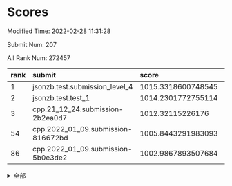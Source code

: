 # Scores

Modified Time: 2022-02-28 11:31:28

Submit Num: 207

All Rank Num: 272457

| rank |               submit               |       score        |       sigma        | pk_num |
| :--- | :--------------------------------- | :----------------- | :----------------- | :----- |
| 1    | jsonzb.test.submission_level_4     | 1015.3318600748545 | 0.829173034277899  | 5265   |
| 2    | jsonzb.test.test_1                 | 1014.2301772755114 | 0.8474219215511357 | 5268   |
| 3    | cpp.21_12_24.submission-2b2ea0d7   | 1012.32115226176   | 0.8115081834842238 | 5266   |
| 54   | cpp.2022_01_09.submission-816672bd | 1005.8443291983093 | 0.7235956905288141 | 5269   |
| 86   | cpp.2022_01_09.submission-5b0e3de2 | 1002.9867893507684 | 0.7083626467413427 | 5261   |


<details>
<summary>全部</summary>

| rank |                 submit                 |       score        |       sigma        | pk_num |
| :--- | :------------------------------------- | :----------------- | :----------------- | :----- |
| 1    | jsonzb.test.submission_level_4         | 1015.3318600748545 | 0.829173034277899  | 5265   |
| 2    | jsonzb.test.test_1                     | 1014.2301772755114 | 0.8474219215511357 | 5268   |
| 3    | cpp.21_12_24.submission-2b2ea0d7       | 1012.32115226176   | 0.8115081834842238 | 5266   |
| 4    | gobigger.level_3.submission_level_3_42 | 1011.7897202427193 | 0.7587936202915012 | 5268   |
| 5    | gobigger.level_3.submission_level_3_22 | 1011.7325222932568 | 0.7661920844337091 | 5268   |
| 6    | gobigger.level_3.submission_level_3_3  | 1011.061987968411  | 0.7609885290387322 | 5266   |
| 7    | gobigger.level_3.submission_level_3_28 | 1011.0574894948654 | 0.7537880497328223 | 5262   |
| 8    | gobigger.level_3.submission_level_3_39 | 1010.9883245785002 | 0.760653351059859  | 5267   |
| 9    | gobigger.level_3.submission_level_3_15 | 1010.9296018748194 | 0.7723991065433741 | 5265   |
| 10   | gobigger.level_3.submission_level_3_29 | 1010.8890442389123 | 0.7389989625942872 | 5260   |
| 11   | gobigger.level_3.submission_level_3_17 | 1010.8543849999212 | 0.7708305591803212 | 5268   |
| 12   | gobigger.level_3.submission_level_3_31 | 1010.8144619447113 | 0.7945083547250519 | 5267   |
| 13   | gobigger.level_3.submission_level_3_5  | 1010.7439238375372 | 0.7800298312006185 | 5266   |
| 14   | gobigger.level_3.submission_level_3_0  | 1010.7290809032294 | 0.7627303274242654 | 5264   |
| 15   | gobigger.level_3.submission_level_3_33 | 1010.6756256751323 | 0.7695448438972937 | 5263   |
| 16   | gobigger.level_3.submission_level_3_6  | 1010.5654981736805 | 0.7522586263983709 | 5265   |
| 17   | gobigger.level_3.submission_level_3_40 | 1010.5234649679704 | 0.7558683938764083 | 5263   |
| 18   | gobigger.level_3.submission_level_3_36 | 1010.5020688815817 | 0.7823826542106093 | 5263   |
| 19   | gobigger.level_3.submission_level_3_25 | 1010.4884368031887 | 0.7685953778783394 | 5266   |
| 20   | gobigger.level_3.submission_level_3_23 | 1010.4050385849614 | 0.7613572558283687 | 5263   |
| 21   | gobigger.level_3.submission_level_3_37 | 1010.4007480828553 | 0.763843580975427  | 5267   |
| 22   | gobigger.level_3.submission_level_3_30 | 1010.3557752461164 | 0.7542945170112302 | 5265   |
| 23   | gobigger.level_3.submission_level_3_46 | 1010.2317578225965 | 0.7520723493380772 | 5266   |
| 24   | gobigger.level_3.submission_level_3_34 | 1010.219370153955  | 0.7314039880952781 | 5262   |
| 25   | gobigger.level_3.submission_level_3_41 | 1010.2168406367327 | 0.7307493403275047 | 5267   |
| 26   | gobigger.level_3.submission_level_3_16 | 1010.050148302159  | 0.7597818023423469 | 5265   |
| 27   | gobigger.level_3.submission_level_3_19 | 1010.0338311052687 | 0.7617992963414711 | 5270   |
| 28   | gobigger.level_3.submission_level_3_8  | 1009.9952226777655 | 0.7645071695270714 | 5270   |
| 29   | gobigger.level_3.submission_level_3_1  | 1009.9387071644701 | 0.7655497466046535 | 5258   |
| 30   | gobigger.level_3.submission_level_3_38 | 1009.9153870938579 | 0.7537273390518514 | 5270   |
| 31   | gobigger.level_3.submission_level_3_45 | 1009.8819775451431 | 0.7603410583103216 | 5266   |
| 32   | gobigger.level_3.submission_level_3_48 | 1009.8798891520145 | 0.7564651591169934 | 5264   |
| 33   | gobigger.level_3.submission_level_3_24 | 1009.8702843235413 | 0.7466385208163576 | 5270   |
| 34   | gobigger.level_3.submission_level_3_18 | 1009.8542637069492 | 0.7784397879775745 | 5263   |
| 35   | gobigger.level_3.submission_level_3_12 | 1009.8492075602098 | 0.7482509038526522 | 5265   |
| 36   | gobigger.level_3.submission_level_3_20 | 1009.7144994143426 | 0.7614281586769265 | 5269   |
| 37   | gobigger.level_3.submission_level_3_21 | 1009.6860592636996 | 0.7517775578119128 | 5259   |
| 38   | gobigger.level_3.submission_level_3_14 | 1009.6399973844235 | 0.7445240659916968 | 5266   |
| 39   | gobigger.level_3.submission_level_3_11 | 1009.6276289006986 | 0.7432356784284732 | 5258   |
| 40   | gobigger.level_3.submission_level_3_35 | 1009.522364599668  | 0.7513537414440081 | 5266   |
| 41   | gobigger.level_3.submission_level_3_13 | 1009.4746986389916 | 0.7614997399114933 | 5268   |
| 42   | gobigger.level_3.submission_level_3_26 | 1009.4506080139151 | 0.7503632372179508 | 5270   |
| 43   | gobigger.level_3.submission_level_3_44 | 1009.3970607676916 | 0.7465409969343275 | 5262   |
| 44   | gobigger.level_3.submission_level_3_49 | 1009.2588949362172 | 0.7361702123996565 | 5267   |
| 45   | gobigger.level_3.submission_level_3_43 | 1009.2150917198617 | 0.7445694412454588 | 5264   |
| 46   | gobigger.level_3.submission_level_3_2  | 1009.1224202030004 | 0.7506561818421005 | 5264   |
| 47   | gobigger.level_3.submission_level_3_10 | 1009.1143024793937 | 0.7321446619126665 | 5263   |
| 48   | gobigger.level_3.submission_level_3_27 | 1009.1031838692863 | 0.7598002947304123 | 5266   |
| 49   | gobigger.level_3.submission_level_3_47 | 1008.9876600628877 | 0.7692593678462938 | 5261   |
| 50   | gobigger.level_3.submission_level_3_4  | 1008.9691600681197 | 0.7513079370574675 | 5263   |
| 51   | gobigger.level_3.submission_level_3_32 | 1008.7785968542363 | 0.751587273596219  | 5263   |
| 52   | gobigger.level_3.submission_level_3_9  | 1008.5836917671338 | 0.7433640725537617 | 5262   |
| 53   | gobigger.level_3.submission_level_3_7  | 1007.80364896827   | 0.7398616056974094 | 5264   |
| 54   | cpp.2022_01_09.submission-816672bd     | 1005.8443291983093 | 0.7235956905288141 | 5269   |
| 55   | gobigger.level_1.submission_level_1_32 | 1005.5393474002395 | 0.7143305495004192 | 5263   |
| 56   | gobigger.level_1.submission_level_1_14 | 1005.2959339915154 | 0.7343853805602736 | 5268   |
| 57   | gobigger.level_1.submission_level_1_47 | 1004.3682554135245 | 0.7264673726782188 | 5265   |
| 58   | gobigger.level_1.submission_level_1_43 | 1004.359576969361  | 0.7249930785963178 | 5261   |
| 59   | gobigger.level_1.submission_level_1_35 | 1004.2910481054263 | 0.7350242941064955 | 5263   |
| 60   | gobigger.level_1.submission_level_1_29 | 1004.2302105106553 | 0.7376432731070405 | 5266   |
| 61   | gobigger.level_1.submission_level_1_31 | 1004.2281335066701 | 0.7227100171226143 | 5264   |
| 62   | gobigger.level_1.submission_level_1_41 | 1004.220854714883  | 0.7215665568490506 | 5262   |
| 63   | gobigger.level_1.submission_level_1_49 | 1004.1785366704761 | 0.7189201054843823 | 5265   |
| 64   | gobigger.level_1.submission_level_1_45 | 1004.0919538523707 | 0.7187183650665063 | 5264   |
| 65   | gobigger.level_1.submission_level_1_44 | 1003.9870444111905 | 0.718796198265073  | 5269   |
| 66   | gobigger.level_1.submission_level_1_7  | 1003.9774993768569 | 0.7072803024830221 | 5262   |
| 67   | gobigger.level_1.submission_level_1_46 | 1003.950667557291  | 0.7117337954558148 | 5269   |
| 68   | gobigger.level_1.submission_level_1_8  | 1003.904395324279  | 0.7144770344164137 | 5264   |
| 69   | gobigger.level_1.submission_level_1_19 | 1003.8891900428504 | 0.7116571897958538 | 5265   |
| 70   | gobigger.level_1.submission_level_1_0  | 1003.8406040460509 | 0.7184530791548264 | 5262   |
| 71   | gobigger.level_1.submission_level_1_10 | 1003.7827419441605 | 0.7201461072483567 | 5267   |
| 72   | gobigger.level_1.submission_level_1_9  | 1003.625793681065  | 0.7237095235185962 | 5264   |
| 73   | gobigger.level_1.submission_level_1_33 | 1003.4887344930568 | 0.7165581461071384 | 5266   |
| 74   | gobigger.level_1.submission_level_1_37 | 1003.445044998132  | 0.7323205976263891 | 5269   |
| 75   | gobigger.level_1.submission_level_1_24 | 1003.4411472324686 | 0.7126305247348813 | 5266   |
| 76   | gobigger.level_1.submission_level_1_39 | 1003.3240023192452 | 0.7121622467771168 | 5265   |
| 77   | gobigger.level_1.submission_level_1_11 | 1003.3102725035747 | 0.7190877253760173 | 5264   |
| 78   | gobigger.level_1.submission_level_1_3  | 1003.2785201134948 | 0.7260080327930166 | 5265   |
| 79   | gobigger.level_1.submission_level_1_36 | 1003.2305893401376 | 0.7377441051283372 | 5269   |
| 80   | gobigger.level_1.submission_level_1_17 | 1003.1865304826545 | 0.7267970146076028 | 5267   |
| 81   | gobigger.level_1.submission_level_1_40 | 1003.1613192810663 | 0.7098065565122422 | 5264   |
| 82   | gobigger.level_1.submission_level_1_18 | 1003.155932282006  | 0.7196040295841067 | 5265   |
| 83   | gobigger.level_1.submission_level_1_48 | 1003.1525394823797 | 0.720413449286788  | 5264   |
| 84   | gobigger.level_1.submission_level_1_15 | 1003.0603376719363 | 0.7151818957877812 | 5265   |
| 85   | gobigger.level_1.submission_level_1_25 | 1002.9910870342053 | 0.7034470983963581 | 5268   |
| 86   | cpp.2022_01_09.submission-5b0e3de2     | 1002.9867893507684 | 0.7083626467413427 | 5261   |
| 87   | gobigger.level_1.submission_level_1_22 | 1002.8897344306171 | 0.7247454714114876 | 5265   |
| 88   | gobigger.level_1.submission_level_1_42 | 1002.801383246602  | 0.7147790149191673 | 5265   |
| 89   | gobigger.level_1.submission_level_1_13 | 1002.7961319735873 | 0.7115206089386035 | 5266   |
| 90   | gobigger.level_1.submission_level_1_28 | 1002.7950198095085 | 0.7257206062210236 | 5262   |
| 91   | gobigger.level_1.submission_level_1_38 | 1002.773371885102  | 0.7077001132170198 | 5268   |
| 92   | gobigger.level_1.submission_level_1_4  | 1002.7566537959846 | 0.7178990149014021 | 5268   |
| 93   | gobigger.level_1.submission_level_1_30 | 1002.7519420954682 | 0.7143336676259816 | 5272   |
| 94   | gobigger.level_1.submission_level_1_34 | 1002.7157877492073 | 0.717046796419707  | 5264   |
| 95   | gobigger.level_1.submission_level_1_2  | 1002.6616101336797 | 0.716388384808037  | 5262   |
| 96   | gobigger.level_1.submission_level_1_26 | 1002.6577598413037 | 0.711708744056008  | 5272   |
| 97   | gobigger.level_1.submission_level_1_27 | 1002.6512804845072 | 0.7174011450309558 | 5263   |
| 98   | gobigger.level_1.submission_level_1_6  | 1002.6020766482222 | 0.7132430377032662 | 5265   |
| 99   | gobigger.level_1.submission_level_1_23 | 1002.5350190468658 | 0.7150588796040287 | 5265   |
| 100  | gobigger.level_1.submission_level_1_12 | 1002.4422826095608 | 0.7217045276570838 | 5262   |
| 101  | gobigger.level_1.submission_level_1_21 | 1002.3554940182128 | 0.7224933081179435 | 5262   |
| 102  | gobigger.level_1.submission_level_1_20 | 1002.2769421138505 | 0.7162645483095916 | 5265   |
| 103  | gobigger.level_1.submission_level_1_1  | 1002.2593028399609 | 0.722160379047407  | 5261   |
| 104  | gobigger.level_1.submission_level_1_16 | 1001.944127511705  | 0.7133442647859194 | 5265   |
| 105  | gobigger.level_1.submission_level_1_5  | 1001.8817319420441 | 0.7223105021134743 | 5266   |
| 106  | gobigger.random.submission_random_5    | 997.3224634247314  | 0.7139398878900337 | 5264   |
| 107  | gobigger.random.submission_random_40   | 997.2310373680522  | 0.7076923597078377 | 5267   |
| 108  | gobigger.random.submission_random_25   | 997.0315068761181  | 0.7166294163116278 | 5267   |
| 109  | gobigger.random.submission_random_17   | 996.8742825577433  | 0.7173566405656302 | 5257   |
| 110  | gobigger.random.submission_random_2    | 996.8297507221451  | 0.7192504562988836 | 5262   |
| 111  | gobigger.random.submission_random_20   | 996.7572877381093  | 0.7015695998175492 | 5265   |
| 112  | gobigger.random.submission_random_15   | 996.6647062808255  | 0.7247761424341169 | 5271   |
| 113  | gobigger.random.submission_random_12   | 996.605924126801   | 0.7308751104684728 | 5268   |
| 114  | gobigger.random.submission_random_45   | 996.6017960497092  | 0.7164180330073215 | 5262   |
| 115  | gobigger.random.submission_random_27   | 996.561156078111   | 0.714262397138889  | 5264   |
| 116  | gobigger.random.submission_random_36   | 996.470186811041   | 0.7224505279704905 | 5266   |
| 117  | gobigger.random.submission_random_24   | 996.3981749553772  | 0.7059470903172598 | 5264   |
| 118  | gobigger.random.submission_random_42   | 996.3843732338067  | 0.7027090065620545 | 5264   |
| 119  | gobigger.random.submission_random_9    | 996.3234245288468  | 0.7041154880244429 | 5264   |
| 120  | gobigger.random.submission_random_1    | 996.3021447837838  | 0.7145943105933596 | 5264   |
| 121  | gobigger.random.submission_random_16   | 996.2819548667981  | 0.7039595866683751 | 5267   |
| 122  | gobigger.random.submission_random_10   | 996.2736625801543  | 0.7277846002549838 | 5266   |
| 123  | gobigger.random.submission_random_35   | 996.2182432535642  | 0.7021447705450929 | 5266   |
| 124  | gobigger.random.submission_random_18   | 996.198468184434   | 0.7063154520884924 | 5267   |
| 125  | gobigger.random.submission_random_34   | 996.1573084144349  | 0.7116611790326925 | 5261   |
| 126  | gobigger.random.submission_random_37   | 996.1472238695025  | 0.7067301458603549 | 5269   |
| 127  | gobigger.random.submission_random_49   | 996.1074049728911  | 0.7064442527036962 | 5266   |
| 128  | gobigger.random.submission_random_33   | 996.0753185425821  | 0.7068425649928785 | 5269   |
| 129  | gobigger.random.submission_random_23   | 996.07058679425    | 0.7016021237750824 | 5261   |
| 130  | gobigger.random.submission_random_46   | 996.0394330504139  | 0.7018379317088628 | 5270   |
| 131  | gobigger.random.submission_random_43   | 996.0366991102817  | 0.7134878196298665 | 5266   |
| 132  | gobigger.random.submission_random_21   | 996.0285320160102  | 0.7246125442170105 | 5267   |
| 133  | gobigger.random.submission_random_26   | 995.9644479782452  | 0.717199628238859  | 5267   |
| 134  | gobigger.random.submission_random_32   | 995.8570850371611  | 0.7119766467679565 | 5263   |
| 135  | gobigger.random.submission_random_8    | 995.8467193831265  | 0.7184645804116414 | 5262   |
| 136  | gobigger.random.submission_random_6    | 995.7933665251181  | 0.7110260885240883 | 5258   |
| 137  | gobigger.random.submission_random_29   | 995.7583879365092  | 0.7118232382479629 | 5270   |
| 138  | gobigger.random.submission_random_39   | 995.7373361636298  | 0.7066735984408019 | 5264   |
| 139  | gobigger.random.submission_random_30   | 995.6291732932347  | 0.7103613197910312 | 5266   |
| 140  | gobigger.random.submission_random_11   | 995.6241097031423  | 0.7145254090164687 | 5262   |
| 141  | gobigger.random.submission_random_7    | 995.587110427635   | 0.7101372330093272 | 5264   |
| 142  | gobigger.random.submission_random_48   | 995.5350294427301  | 0.7040829520089847 | 5263   |
| 143  | gobigger.random.submission_random_47   | 995.534803215867   | 0.7050122845229956 | 5264   |
| 144  | gobigger.random.submission_random_31   | 995.5342086941839  | 0.7356073678088985 | 5266   |
| 145  | gobigger.random.submission_random_28   | 995.4941234498665  | 0.7155627922367498 | 5261   |
| 146  | gobigger.random.submission_random_41   | 995.4940013985376  | 0.7151759428961252 | 5265   |
| 147  | gobigger.random.submission_random_3    | 995.4823359541315  | 0.7224915252258424 | 5266   |
| 148  | gobigger.random.submission_random_14   | 995.2292223770767  | 0.7054928069190144 | 5269   |
| 149  | gobigger.random.submission_random_19   | 995.2027536462264  | 0.7263634137694464 | 5267   |
| 150  | gobigger.random.submission_random_13   | 995.1546717437401  | 0.7220406687333756 | 5263   |
| 151  | gobigger.random.submission_random_38   | 995.1506849906366  | 0.7129119798487238 | 5264   |
| 152  | gobigger.random.submission_random_0    | 994.9508235607638  | 0.7063396845503104 | 5262   |
| 153  | gobigger.random.submission_random_22   | 994.9076608143043  | 0.7080835384971662 | 5259   |
| 154  | gobigger.random.submission_random_44   | 994.882901872833   | 0.7217077216693167 | 5266   |
| 155  | gobigger.random.submission_random_4    | 994.738903949947   | 0.7299822291242676 | 5264   |
| 156  | gobigger.level_2.submission_level_2_27 | 993.862274992553   | 0.7489438730066169 | 5265   |
| 157  | gobigger.level_2.submission_level_2_34 | 993.8476731494725  | 0.7368373832049417 | 5264   |
| 158  | gobigger.level_2.submission_level_2_43 | 993.5796026362436  | 0.7214792367319834 | 5264   |
| 159  | gobigger.level_2.submission_level_2_12 | 993.3659441789295  | 0.730509222926437  | 5268   |
| 160  | gobigger.level_2.submission_level_2_20 | 993.2987589891868  | 0.7284112168759332 | 5271   |
| 161  | gobigger.level_2.submission_level_2_46 | 993.1876432313979  | 0.73976672482972   | 5267   |
| 162  | gobigger.level_2.submission_level_2_37 | 993.0665473935902  | 0.7219607271882346 | 5264   |
| 163  | gobigger.level_2.submission_level_2_48 | 992.9662401590183  | 0.7464898383651811 | 5264   |
| 164  | gobigger.level_2.submission_level_2_44 | 992.9067451431696  | 0.7500359751715818 | 5263   |
| 165  | gobigger.level_2.submission_level_2_25 | 992.8573710151366  | 0.7399848008542846 | 5263   |
| 166  | gobigger.level_2.submission_level_2_24 | 992.794298476373   | 0.7412907113301251 | 5258   |
| 167  | gobigger.level_2.submission_level_2_31 | 992.7691793506783  | 0.7556812840403976 | 5268   |
| 168  | gobigger.level_2.submission_level_2_15 | 992.763943119124   | 0.7487806485678387 | 5264   |
| 169  | gobigger.level_2.submission_level_2_23 | 992.7485611714676  | 0.7394039538939854 | 5264   |
| 170  | gobigger.level_2.submission_level_2_11 | 992.6012218287563  | 0.7306543040466066 | 5265   |
| 171  | gobigger.level_2.submission_level_2_28 | 992.4633522615933  | 0.7339577745331457 | 5264   |
| 172  | gobigger.level_2.submission_level_2_0  | 992.2760170985217  | 0.7514111171074387 | 5265   |
| 173  | gobigger.level_2.submission_level_2_6  | 992.2731153750085  | 0.7453856715472705 | 5268   |
| 174  | gobigger.level_2.submission_level_2_21 | 992.1971264083331  | 0.7259574081426274 | 5266   |
| 175  | gobigger.level_2.submission_level_2_5  | 992.1936489761262  | 0.7406733403916971 | 5266   |
| 176  | gobigger.level_2.submission_level_2_38 | 992.1415446876888  | 0.7409628888313177 | 5263   |
| 177  | gobigger.level_2.submission_level_2_18 | 992.0670731710075  | 0.7387213231989354 | 5261   |
| 178  | gobigger.level_2.submission_level_2_33 | 992.030219240498   | 0.7450616972165807 | 5260   |
| 179  | gobigger.level_2.submission_level_2_10 | 991.9377427185221  | 0.7613531236989357 | 5266   |
| 180  | gobigger.level_2.submission_level_2_3  | 991.8968191878336  | 0.7406699153081127 | 5261   |
| 181  | gobigger.level_2.submission_level_2_30 | 991.8741694766948  | 0.7401779845570183 | 5261   |
| 182  | gobigger.level_2.submission_level_2_49 | 991.8367503833813  | 0.7338519747453166 | 5262   |
| 183  | gobigger.level_2.submission_level_2_19 | 991.7533117115565  | 0.7304265054098689 | 5265   |
| 184  | gobigger.level_2.submission_level_2_7  | 991.686535278023   | 0.7313974244263025 | 5265   |
| 185  | gobigger.level_2.submission_level_2_22 | 991.5870864940301  | 0.7654289390906948 | 5267   |
| 186  | gobigger.level_2.submission_level_2_13 | 991.5173475753872  | 0.7426256715751567 | 5262   |
| 187  | gobigger.level_2.submission_level_2_39 | 991.5013058630916  | 0.7376517485041487 | 5261   |
| 188  | gobigger.level_2.submission_level_2_14 | 991.4976330006907  | 0.7430704138194353 | 5268   |
| 189  | gobigger.level_2.submission_level_2_29 | 991.4713724355394  | 0.7613902980282121 | 5265   |
| 190  | gobigger.level_2.submission_level_2_4  | 991.2952299764629  | 0.7557494141967799 | 5266   |
| 191  | gobigger.level_2.submission_level_2_8  | 991.2874810896524  | 0.7496855607213125 | 5263   |
| 192  | gobigger.level_2.submission_level_2_41 | 991.2152050043683  | 0.7628159098990047 | 5268   |
| 193  | gobigger.level_2.submission_level_2_16 | 991.1943467051804  | 0.7667735269417474 | 5269   |
| 194  | gobigger.level_2.submission_level_2_35 | 991.1942048805215  | 0.7624258753969813 | 5262   |
| 195  | gobigger.level_2.submission_level_2_1  | 991.1854532112062  | 0.7842231842260242 | 5266   |
| 196  | gobigger.level_2.submission_level_2_40 | 991.1711748981853  | 0.7388846425259092 | 5270   |
| 197  | gobigger.level_2.submission_level_2_17 | 991.1533434952244  | 0.7492120212489368 | 5264   |
| 198  | gobigger.level_2.submission_level_2_36 | 991.1130705726177  | 0.7740285549452582 | 5262   |
| 199  | gobigger.level_2.submission_level_2_47 | 991.0263737877826  | 0.7541937131784262 | 5268   |
| 200  | gobigger.level_2.submission_level_2_42 | 990.9491776860148  | 0.7498991682025478 | 5266   |
| 201  | gobigger.level_2.submission_level_2_32 | 990.9216107401797  | 0.7711570082822363 | 5268   |
| 202  | gobigger.level_2.submission_level_2_45 | 990.4763881569567  | 0.7499958201010247 | 5266   |
| 203  | gobigger.level_2.submission_level_2_26 | 990.4734289093072  | 0.7631322864820851 | 5264   |
| 204  | gobigger.level_2.submission_level_2_9  | 990.0284256587088  | 0.7612599253395171 | 5264   |
| 205  | gobigger.level_2.submission_level_2_2  | 990.0204288294148  | 0.7789365921942732 | 5256   |
| 206  | gobigger.none.submission_none_0        | 976.9600069893426  | 1.3389975615391045 | 5262   |
| 207  | gobigger.none.submission_none_1        | 974.0736022999752  | 1.5510858005410069 | 5266   |

</details>